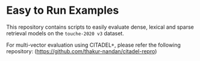# Easy to Run Examples

This repository contains scripts to easily evaluate dense, lexical and sparse retrieval models on the `touche-2020 v3` dataset.

For multi-vector evaluation using CITADEL+, please refer the following repository: (https://github.com/thakur-nandan/citadel-repro)